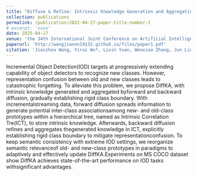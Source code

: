 ```yaml
---
title: "Diffuse & Refine: Intrinsic Knowledge Generation and Aggregation for Incremental Object Detection"
collection: publications
permalink: /publication/2022-04-27-paper-title-number-1
# excerpt: 'xxxx'
date: 2025-04-27
venue: 'the 34th International Joint Conference on Artificial Intelligence'
paperurl: 'http://wangjiannn19132.github.io/files/paper1.pdf'
citation: 'Jianzhou Wang, Yirui Wu*, Lixin Yuan, Wenxiao Zhang, Jun Liu, Junyang Chen, Huan Wang, and Wenhai Wang'
---
```


Incremental Object Detection(IOD) targets at progressively extending capability of object detectors to recognize new classes. However, representation confusion between old and new classes leads to catastrophic forgetting. To alleviate this problem, we propose DiffKA, with intrinsic knowledge generated and aggregated byforward and backward diffusion, gradually establishing rigid class boundary. With incrementalstreaming data, forward diffusion spreads information to generate potential inter-class associationsamong new- and old-class prototypes within a hierarchical tree, named as Intrinsic Correlation Tre(ICT), to store intrinsic knowledge. Afterwards, backward diffusion refines and aggregates thegenerated knowledge in ICT, explicitly establishing rigid class boundary to mitigate representationconfusion.  To keep semantic consistency with extreme IOD settings, we reorganize semantic relevanceof old- and new-class prototypes in paradigms to adaptively and effectively update DiffKA.Experiments on MS COCO dataset show DiffKA achieves state-of-the-art performance on IOD tasks withsignificant advantages.
